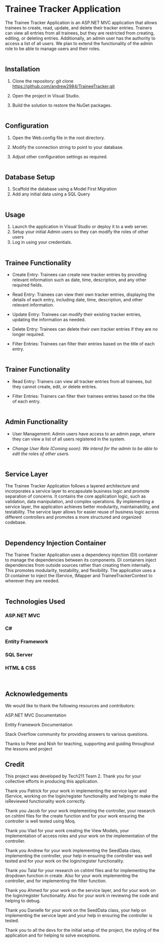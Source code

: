 # Trainee Tracker Application

The Trainee Tracker Application is an ASP.NET MVC application that allows trainees to create, read, update, and delete their tracker entries. Trainers can view all entries from all trainees, but they are restricted from creating, editing, or deleting entries. Additionally, an admin user has the authority to access a list of all users. We plan to extend the functionality of the admin role to be able to manage users and their roles.
<br></br>

## Installation
1. Clone the repository: git clone https://github.com/andrew2984/TraineeTracker.git

2. Open the project in Visual Studio.

3. Build the solution to restore the NuGet packages.
<br></br>

## Configuration
1. Open the Web.config file in the root directory.

2. Modify the connection string to point to your database.

3. Adjust other configuration settings as required.
<br></br>

## Database Setup
1. Scaffold the database using a Model First Migration
2. Add any initial data using a SQL Query
<br></br>

## Usage
1. Launch the application in Visual Studio or deploy it to a web server.
2. Setup your initial Admin users so they can modify the roles of other users
3. Log in using your credentials.
<br></br>

## Trainee Functionality
- Create Entry: Trainees can create new tracker entries by providing relevant information such as date, time, description, and any other required fields.

- Read Entry: Trainees can view their own tracker entries, displaying the details of each entry, including date, time, description, and other relevant information.

- Update Entry: Trainees can modify their existing tracker entries, updating the information as needed.

- Delete Entry: Trainees can delete their own tracker entries if they are no longer required.

- Filter Entries: Trainees can filter their entries based on the title of each entry.
<br></br>

## Trainer Functionality
- Read Entry: Trainers can view all tracker entries from all trainees, but they cannot create, edit, or delete entries.

- Filter Entries: Trainers can filter their trainees entries based on the title of each entry.
<br></br>

## Admin Functionality
- User Management: Admin users have access to an admin page, where they can view a list of all users registered in the system. 

- *Change User Role (Coming soon): We intend for the admin to be able to edit the roles of other users.*
<br></br>

## Service Layer
The Trainee Tracker Application follows a layered architecture and incorporates a service layer to encapsulate business logic and promote separation of concerns. It contains the core application logic, such as validation, data manipulation, and complex operations. By implementing a service layer, the application achieves better modularity, maintainability, and testability. The service layer allows for easier reuse of business logic across different controllers and promotes a more structured and organized codebase.
<br></br>

## Dependency Injection Container
The Trainee Tracker Application uses a dependency injection (DI) container to manage the dependencies between its components. DI containers  inject dependencies from outside sources rather than creating them internally. This promotes modularity, testability, and flexibility. The application uses a DI container to inject the IService, IMapper and TraineeTrackerContext to wherever they are needed.
<br></br>

## Technologies Used
### ASP.NET MVC

### C#

### Entity Framework

### SQL Server

### HTML & CSS
<br>

## Acknowledgements
We would like to thank the following resources and contributors:

ASP.NET MVC Documentation

Entity Framework Documentation

Stack Overflow community for providing answers to various questions.

Thanks to Peter and Nish for teaching, supporting and guiding throughout the lessons and project

## Credit
This project was developed by Tech211 Team 2.
Thank you for your collective efforts in producing this application.

Thank you Patrick for your work in implementing the service layer and IService, working on the login/register functionality and helping to make the isReviewed functionality work correctly.

Thank you Jacob for your work implementing the controller, your research on cshtml files for the create function and for your work ensuring the controller is well tested using Moq.

Thank you Vlad for your work creating the View Models, your implementation of access roles and your work on the implementation of the controller.

Thank you Andrew for your work implementing the SeedData class, implementing the controller, your help in ensuring the controller was well tested and for your work on the login/register functionality.

Thank you Talal for your research on cshtml files and for implementing the dropdown function in create. Also for your work implementing the controller, and for implementing the filter function.

Thank you Ahmed for your work on the service layer, and for your work on the login/register functionality. Also for your work in reviewing the code and helping to debug.

Thank you Danielle for your work on the SeedData class, your help on implementing the service layer and your help in ensuring the controller is tested.

Thank you to all the devs for the initial setup of the project, the styling of the application and for helping to solve exceptions.


